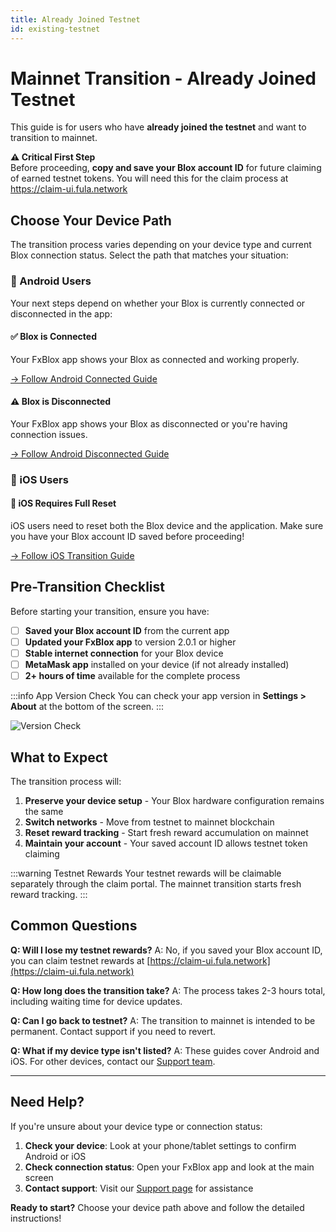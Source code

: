 ```yaml
---
title: Already Joined Testnet
id: existing-testnet
---
```


# Mainnet Transition - Already Joined Testnet

This guide is for users who have **already joined the testnet** and want to transition to mainnet.

<div style={{backgroundColor: '#fff3cd', padding: '15px', borderRadius: '8px', margin: '20px 0'}}>
<strong>⚠️ Critical First Step</strong>
<br />
Before proceeding, <strong>copy and save your Blox account ID</strong> for future claiming of earned testnet tokens. You will need this for the claim process at <a href="https://claim-ui.fula.network" target="_blank">https://claim-ui.fula.network</a>
</div>

## Choose Your Device Path

The transition process varies depending on your device type and current Blox connection status. Select the path that matches your situation:

### 📱 Android Users

Your next steps depend on whether your Blox is currently connected or disconnected in the app:

<div style={{display: 'flex', gap: '20px', flexWrap: 'wrap', margin: '20px 0'}}>

<div style={{flex: '1', minWidth: '300px', backgroundColor: '#e8f5e8', padding: '20px', borderRadius: '8px', border: '2px solid #28a745'}}>
<h4>✅ Blox is Connected</h4>
<p>Your FxBlox app shows your Blox as connected and working properly.</p>
<a href="/functionyard/mainnet-transition/android-connected" style={{backgroundColor: '#28a745', color: 'white', padding: '10px 20px', borderRadius: '5px', textDecoration: 'none', display: 'inline-block'}}>
→ Follow Android Connected Guide
</a>
</div>

<div style={{flex: '1', minWidth: '300px', backgroundColor: '#fff3cd', padding: '20px', borderRadius: '8px', border: '2px solid #ffc107'}}>
<h4>⚠️ Blox is Disconnected</h4>
<p>Your FxBlox app shows your Blox as disconnected or you're having connection issues.</p>
<a href="/functionyard/mainnet-transition/android-disconnected" style={{backgroundColor: '#ffc107', color: 'black', padding: '10px 20px', borderRadius: '5px', textDecoration: 'none', display: 'inline-block'}}>
→ Follow Android Disconnected Guide
</a>
</div>

</div>

### 🍎 iOS Users

<div style={{backgroundColor: '#f8d7da', padding: '20px', borderRadius: '8px', border: '2px solid #dc3545', margin: '20px 0'}}>
<h4>📱 iOS Requires Full Reset</h4>
<p>iOS users need to reset both the Blox device and the application. Make sure you have your Blox account ID saved before proceeding!</p>
<a href="/functionyard/mainnet-transition/ios" style={{backgroundColor: '#dc3545', color: 'white', padding: '10px 20px', borderRadius: '5px', textDecoration: 'none', display: 'inline-block'}}>
→ Follow iOS Transition Guide
</a>
</div>

## Pre-Transition Checklist

Before starting your transition, ensure you have:

- [ ] **Saved your Blox account ID** from the current app
- [ ] **Updated your FxBlox app** to version 2.0.1 or higher
- [ ] **Stable internet connection** for your Blox device
- [ ] **MetaMask app** installed on your device (if not already installed)
- [ ] **2+ hours of time** available for the complete process

:::info App Version Check
You can check your app version in **Settings > About** at the bottom of the screen.
:::

![Version Check](/img/mainnet-transition/version_check.jpg)

## What to Expect

The transition process will:

1. **Preserve your device setup** - Your Blox hardware configuration remains the same
2. **Switch networks** - Move from testnet to mainnet blockchain
3. **Reset reward tracking** - Start fresh reward accumulation on mainnet
4. **Maintain your account** - Your saved account ID allows testnet token claiming

:::warning Testnet Rewards
Your testnet rewards will be claimable separately through the claim portal. The mainnet transition starts fresh reward tracking.
:::

## Common Questions

**Q: Will I lose my testnet rewards?**
A: No, if you saved your Blox account ID, you can claim testnet rewards at [https://claim-ui.fula.network](https://claim-ui.fula.network)

**Q: How long does the transition take?**
A: The process takes 2-3 hours total, including waiting time for device updates.

**Q: Can I go back to testnet?**
A: The transition to mainnet is intended to be permanent. Contact support if you need to revert.

**Q: What if my device type isn't listed?**
A: These guides cover Android and iOS. For other devices, contact our [Support team](/functionyard/support).

---

## Need Help?

If you're unsure about your device type or connection status:

1. **Check your device**: Look at your phone/tablet settings to confirm Android or iOS
2. **Check connection status**: Open your FxBlox app and look at the main screen
3. **Contact support**: Visit our [Support page](/functionyard/support) for assistance

**Ready to start?** Choose your device path above and follow the detailed instructions!
